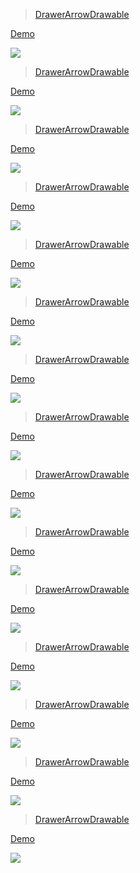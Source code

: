 > [DrawerArrowDrawable](https://github.com/81813780/AVLoadingIndicatorView)

[ Demo](http://androidxy.com/en/detail/a1a4f3c24ff13ebbaa58c88826ac17aa)

![](/images/com.wang.avi.sample.jpg)

> [DrawerArrowDrawable](https://github.com/81813780/AVLoadingIndicatorView)

[ Demo](http://androidxy.com/en/detail/a1a4f3c24ff13ebbaa58c88826ac17aa)

![](/images/com.wang.avi.sample.jpg)

> [DrawerArrowDrawable](https://github.com/daimajia/NumberProgressBar)

[ Demo](http://androidxy.com/en/detail/77f77e9b2d7ff477a3f701a0359c72ea)

![](/images/com.daimajia.numberprogressbar.example.jpg)

> [DrawerArrowDrawable](https://github.com/castorflex/SmoothProgressBar)

[ Demo](http://androidxy.com/en/detail/abd7df697b90b0ac043b61f4eefdd439)

![](/images/fr.castorflex.android.smoothprogressbar.sample.jpg)

> [DrawerArrowDrawable](https://github.com/ybq/Android-SpinKit)

[ Demo](http://androidxy.com/en/detail/17bd675db1849e365a0b301ca4000a0e)

![](/images/com.github.ybq.android.spinkit.jpg)

> [DrawerArrowDrawable](https://github.com/dinuscxj/LoadingDrawable)

[ Demo](http://androidxy.com/en/detail/02658b399bf919de343ad535d6b6086e)

![](/images/app.dinus.com.example.jpg)

> [DrawerArrowDrawable](https://github.com/lzyzsd/CircleProgress)

[ Demo](http://androidxy.com/en/detail/a98367b334e4f9e44c0b8e95485f2a0c)

![](/images/com.github.lzyzsd.circleprogressexample.jpg)

> [DrawerArrowDrawable](https://github.com/Todd-Davies/ProgressWheel)

[ Demo](http://androidxy.com/en/detail/ff89a065b10dfcc029e420ce34b8ef12)

![](/images/com.todddavies.components.progressbar.jpg)

> [DrawerArrowDrawable](https://github.com/JorgeCastilloPrz/AndroidFillableLoaders)

[ Demo](http://androidxy.com/en/detail/fabf7c63022a9ffca9bad121e0637677)

![](/images/com.github.jorgecastillo.jpg)

> [DrawerArrowDrawable](https://github.com/zzz40500/android-shapeLoadingView)

[ Demo](http://androidxy.com/en/detail/d4459faaa38dbc7bdf08b5a375f37196)

![](/images/com.mingle.jpg)

> [DrawerArrowDrawable](https://github.com/dodola/MetaballLoading)

[ Demo](http://androidxy.com/en/detail/ebd3444d687b77191a9e396664c31a82)

![](/images/com.dodola.animview.jpg)

> [DrawerArrowDrawable](https://github.com/DreaminginCodeZH/MaterialProgressBar)

[ Demo](http://androidxy.com/en/detail/88ee91c8b8c8dade6fe23f381755568d)

![](/images/me.zhanghai.android.materialprogressbar.sample.jpg)

> [DrawerArrowDrawable](https://github.com/akexorcist/Android-RoundCornerProgressBar)

[ Demo](http://androidxy.com/en/detail/8386b170f544fafdc6ccecc2f352fd7a)

![](/images/com.akexorcist.roundcornerprogressbar.jpg)

> [DrawerArrowDrawable](https://github.com/tangqi92/WaveLoadingView)

[ Demo](http://androidxy.com/en/detail/1137b6b9aec739e5464c1e3859e4cd26)

![](/images/me.itangqi.waveloadingview.jpg)

> [DrawerArrowDrawable](https://github.com/jpardogo/GoogleProgressBar)

[ Demo](http://androidxy.com/en/detail/e2624e4d14acccc9d3e2930523070699)

![](/images/com.jpardogo.android.googleprogressbar.jpg)

